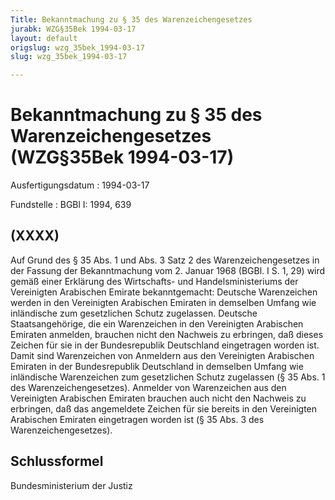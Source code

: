 ```yaml
---
Title: Bekanntmachung zu § 35 des Warenzeichengesetzes
jurabk: WZG§35Bek 1994-03-17
layout: default
origslug: wzg_35bek_1994-03-17
slug: wzg_35bek_1994-03-17

---
```


# Bekanntmachung zu § 35 des Warenzeichengesetzes (WZG§35Bek 1994-03-17)

Ausfertigungsdatum
:   1994-03-17

Fundstelle
:   BGBl I: 1994, 639



## (XXXX)

Auf Grund des § 35 Abs. 1 und Abs. 3 Satz 2 des Warenzeichengesetzes
in der Fassung der Bekanntmachung vom 2. Januar 1968 (BGBl. I S. 1,
29) wird gemäß einer Erklärung des Wirtschafts- und
Handelsministeriums der Vereinigten Arabischen Emirate bekanntgemacht:
Deutsche Warenzeichen werden in den Vereinigten Arabischen Emiraten in
demselben Umfang wie inländische zum gesetzlichen Schutz zugelassen.
Deutsche Staatsangehörige, die ein Warenzeichen in den Vereinigten
Arabischen Emiraten anmelden, brauchen nicht den Nachweis zu
erbringen, daß dieses Zeichen für sie in der Bundesrepublik
Deutschland eingetragen worden ist.
Damit sind Warenzeichen von Anmeldern aus den Vereinigten Arabischen
Emiraten in der Bundesrepublik Deutschland in demselben Umfang wie
inländische Warenzeichen zum gesetzlichen Schutz zugelassen (§ 35 Abs.
1 des Warenzeichengesetzes). Anmelder von Warenzeichen aus den
Vereinigten Arabischen Emiraten brauchen auch nicht den Nachweis zu
erbringen, daß das angemeldete Zeichen für sie bereits in den
Vereinigten Arabischen Emiraten eingetragen worden ist (§ 35 Abs. 3
des Warenzeichengesetzes).


## Schlussformel

Bundesministerium der Justiz

